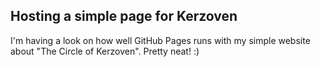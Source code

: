 ## Hosting a simple page for Kerzoven

I'm having a look on how well GitHub Pages runs with my simple website about "The Circle of Kerzoven".
Pretty neat! :)
